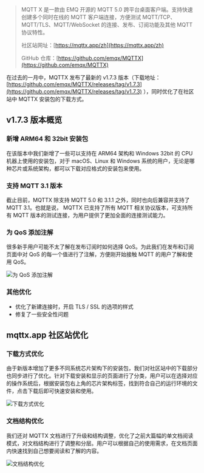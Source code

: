 >MQTT X 是一款由 EMQ 开源的 MQTT 5.0 跨平台桌面客户端。支持快速创建多个同时在线的 MQTT 客户端连接，方便测试 MQTT/TCP、MQTT/TLS、MQTT/WebSocket 的连接、发布、订阅功能及其他 MQTT 协议特性。
>
>社区站网址：[https://mqttx.app/zh](https://mqttx.app/zh) 
>
>GitHub 仓库：[https://github.com/emqx/MQTTX](https://github.com/emqx/MQTTX) 

在过去的一月中，MQTTX 发布了最新的 v1.7.3 版本（下载地址：[https://github.com/emqx/MQTTX/releases/tag/v1.7.3](https://github.com/emqx/MQTTX/releases/tag/v1.7.3) ），同时优化了在社区站中 MQTTX 安装包的下载方式。

## v1.7.3 版本概览

### 新增 ARM64 和 32bit 安装包

在该版本中我们新增了一些可以支持在 ARM64 架构和 Windows 32bit 的 CPU 机器上使用的安装包，对于 macOS、Linux 和 Windows 系统的用户，无论是哪种芯片或系统架构，都可以下载对应格式的安装包来使用。

### 支持 MQTT 3.1 版本

截止目前，MQTTX 除支持 MQTT 5.0 和 3.1.1 之外，同时也向后兼容并支持了 MQTT 3.1。也就是说， MQTTX 已支持了所有 MQTT 相关协议版本，可支持所有 MQTT 版本的测试连接，为用户提供了更加全面的连接测试能力。

### 为 QoS 添加注解

很多新手用户可能不太了解在发布订阅时如何选择 QoS。为此我们在发布和订阅页面中对 QoS 的每一个值进行了注解，方便刚开始接触 MQTT 的用户了解和使用 QoS。

![为 QoS 添加注解](https://static.emqx.net/images/a6f8fc9d29b85c5df91ef8cb8c50c58b.png)

### 其他优化

- 优化了新建连接时，开启 TLS / SSL 的选项的样式
- 修复了一些安全性问题

## mqttx.app 社区站优化

### 下载方式优化

由于新版本增加了更多不同系统芯片架构下的安装包，我们对社区站中的下载部分也同步进行了优化。针对下载安装和显示的页面进行了分类，用户可以在选择对应的操作系统后，根据安装包右上角的芯片架构标签，找到符合自己的运行环境的文件，点击下载后即可快速安装和使用。

![下载方式优化](https://static.emqx.net/images/1c0ad5590aef0499f6bf9bafb557ffc0.png)

### 文档结构优化

我们还对 MQTTX 文档进行了升级和结构调整，优化了之前大篇幅的单文档阅读模式，对文档结构进行了调整和分层。用户可以根据自己的使用需求，在文档页面内快速找到自己想要阅读和了解的内容。

![文档结构优化](https://static.emqx.net/images/20c20a2505096b29628bd8df69b6767e.png)
